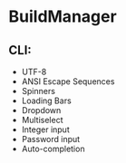 # BuildManager

## CLI:

* UTF-8
* ANSI Escape Sequences
* Spinners
* Loading Bars
* Dropdown
* Multiselect
* Integer input
* Password input
* Auto-completion